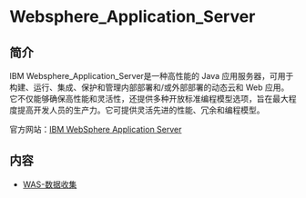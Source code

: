 # Websphere_Application_Server

## 简介

IBM Websphere_Application_Server是一种高性能的 Java 应用服务器，可用于构建、运行、集成、保护和管理内部部署和/或外部部署的动态云和 Web 应用。它不仅能够确保高性能和灵活性，还提供多种开放标准编程模型选项，旨在最大程度提高开发人员的生产力。它可提供灵活先进的性能、冗余和编程模型。

官方网站：[IBM WebSphere Application Server](https://www.ibm.com/cn-zh/marketplace/java-ee-runtime?mhsrc=ibmsearch_a&mhq=was)

## 内容

- [WAS-数据收集](https://bond-huang.github.io/huang/01-IBM_Power_System/01-HMC/01-HMC_%E6%94%B6%E9%9B%86%E6%95%B0%E6%8D%AE.html) 
